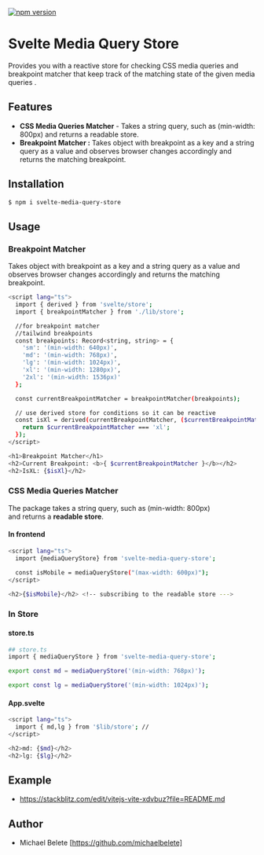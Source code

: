 [![npm version](https://badge.fury.io/js/svelte-media-query-store.svg)](https://badge.fury.io/js/svelte-media-query-store)

# Svelte Media Query Store

Provides you with a reactive store for checking CSS media queries and breakpoint matcher that keep track of the matching state of the given media queries .

## Features

- **CSS Media Queries Matcher** -
  Takes a string query, such as (min-width: 800px) and returns a readable store.
- **Breakpoint Matcher :** Takes object with breakpoint as a key and a string query as a value and observes browser changes accordingly and returns the matching breakpoint.

## Installation

```bash
$ npm i svelte-media-query-store
```

## Usage

### Breakpoint Matcher

Takes object with breakpoint as a key and a string query as a value and observes browser changes accordingly and returns the matching breakpoint.

```bash
<script lang="ts">
  import { derived } from 'svelte/store';
  import { breakpointMatcher } from './lib/store';

  //for breakpoint matcher
  //tailwind breakpoints
  const breakpoints: Record<string, string> = {
    'sm': '(min-width: 640px)',
    'md': '(min-width: 768px)',
    'lg': '(min-width: 1024px)',
    'xl': '(min-width: 1280px)',
    '2xl': '(min-width: 1536px)'
  };

  const currentBreakpointMatcher = breakpointMatcher(breakpoints);

  // use derived store for conditions so it can be reactive
  const isXl = derived(currentBreakpointMatcher, ($currentBreakpointMatcher) => {
    return $currentBreakpointMatcher === 'xl';
  });
</script>

<h1>Breakpoint Matcher</h1>
<h2>Current Breakpoint: <b>{ $currentBreakpointMatcher }</b></h2>
<h2>IsXL: {$isXl}</h2>

```

### CSS Media Queries Matcher

The package takes a string query, such as (min-width: 800px) and returns a **readable store**.

#### In frontend

```bash
<script lang="ts">
  import {mediaQueryStore} from 'svelte-media-query-store';

  const isMobile = mediaQueryStore("(max-width: 600px)");
</script>

<h2>{$isMobile}</h2> <!-- subscribing to the readable store --->
```

### In Store

#### store.ts

```bash
## store.ts
import { mediaQueryStore } from 'svelte-media-query-store';

export const md = mediaQueryStore('(min-width: 768px)');

export const lg = mediaQueryStore('(min-width: 1024px)');

```

#### App.svelte

```bash
<script lang="ts">
  import { md,lg } from '$lib/store'; //
</script>

<h2>md: {$md}</h2>
<h2>lg: {$lg}</h2>

```

## Example

- https://stackblitz.com/edit/vitejs-vite-xdvbuz?file=README.md

## Author

- Michael Belete [https://github.com/michaelbelete]
